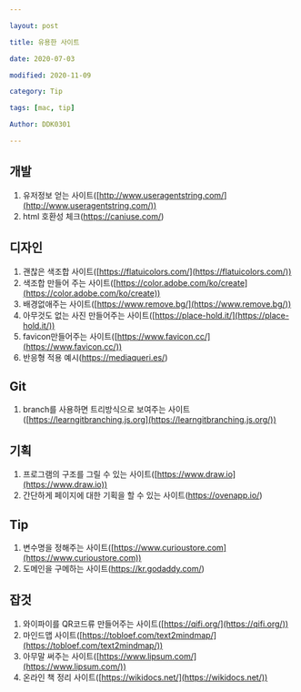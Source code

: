 ```yaml
---

layout: post

title: 유용한 사이트

date: 2020-07-03

modified: 2020-11-09

category: Tip

tags: [mac, tip]

Author: DDK0301

---
```


## 개발

1. 유저정보 얻는 사이트([http://www.useragentstring.com/](http://www.useragentstring.com/))
2. html 호환성 체크(https://caniuse.com/)

## 디자인

1. 괜찮은 색조합 사이트([https://flatuicolors.com/](https://flatuicolors.com/))
2. 색조합 만들어 주는 사이트([https://color.adobe.com/ko/create](https://color.adobe.com/ko/create))
3. 배경없애주는 사이트([https://www.remove.bg/](https://www.remove.bg/))
4. 아무것도 없는 사진 만들어주는 사이트([https://place-hold.it/](https://place-hold.it/))
5. favicon만들어주는 사이트([https://www.favicon.cc/](https://www.favicon.cc/))
6. 반응형 적용 예시(https://mediaqueri.es/)

##  Git

1. branch를 사용하면 트리방식으로 보여주는 사이트([https://learngitbranching.js.org](https://learngitbranching.js.org/)) 

## 기획

1. 프로그램의 구조를 그릴 수 있는 사이트([https://www.draw.io](https://www.draw.io))
2. 간단하게 페이지에 대한 기획을 할 수 있는 사이트(https://ovenapp.io/)

## Tip

1. 변수명을 정해주는 사이트([https://www.curioustore.com](https://www.curioustore.com))
2. 도메인을 구메하는 사이트(https://kr.godaddy.com/)

## 잡것
1. 와이파이를 QR코드류 만들어주는 사이트([https://qifi.org/](https://qifi.org/))
2. 마인드맵 사이트([https://tobloef.com/text2mindmap/](https://tobloef.com/text2mindmap/))
3. 아무말 써주는 사이트([https://www.lipsum.com/](https://www.lipsum.com/))
4. 온라인 책 정리 사이트([https://wikidocs.net/](https://wikidocs.net/))